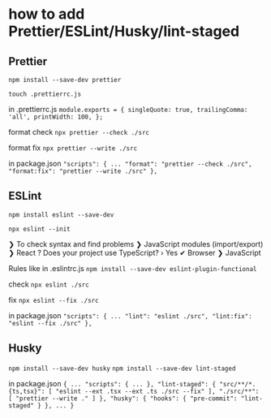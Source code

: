 # how to add Prettier/ESLint/Husky/lint-staged

## Prettier

`npm install --save-dev prettier`

`touch .prettierrc.js`

in .prettierrc.js
`module.exports = {
  singleQuote: true,
  trailingComma: 'all',
  printWidth: 100,
};`

format check
`npx prettier --check ./src`

format fix
`npx prettier --write ./src`

in package.json
`"scripts": {
  ...
  "format": "prettier --check ./src",
  "format:fix": "prettier --write ./src"
},`

## ESLint

`npm install eslint --save-dev`

`npx eslint --init`

❯ To check syntax and find problems
❯ JavaScript modules (import/export)
❯ React
? Does your project use TypeScript? › Yes
✔ Browser
❯ JavaScript

Rules
like in .eslintrc.js
`npm install --save-dev eslint-plugin-functional`

check
`npx eslint ./src`

fix
`npx eslint --fix ./src`

in package.json
`"scripts": {
  ...
  "lint": "eslint ./src",
  "lint:fix": "eslint --fix ./src"
},`

## Husky

`npm install --save-dev husky`
`npm install --save-dev lint-staged`

in package.json
`{
  ...
  "scripts": {
    ...
  },
  "lint-staged": {
    "src/**/*.{ts,tsx}": [
      "eslint --ext .tsx --ext .ts ./src --fix"
    ],
    "./src/**": [
      "prettier --write ."
    ]
  },
  "husky": {
    "hooks": {
      "pre-commit": "lint-staged"
    }
  },
  ...
}`



